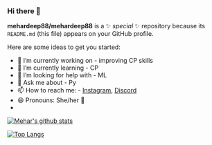 ### Hi there 👋

**mehardeep88/mehardeep88** is a ✨ _special_ ✨ repository because its `README.md` (this file) appears on your GitHub profile.

Here are some ideas to get you started:

- 🔭 I’m currently working on - improving CP skills
- 🌱 I’m currently learning - CP
- 🤔 I’m looking for help with - ML
- 💬 Ask me about - Py
- 📫 How to reach me: - [Instagram](https://www.instagram.com/deepmehar_kaur/), [Discord](https://discord.com/users/darkarmy)
- 😄 Pronouns: She/her 🌈 
- 
[![Mehar's github stats](https://github-readme-stats.vercel.app/api?username=mehardeep88&count_private=true&show_icons=true&theme=tokyonight&hide_rank=false)](https://github.com/anuraghazra/github-readme-stats)

[![Top Langs](https://github-readme-stats.vercel.app/api/top-langs/?username=mehardeep88)](https://github.com/mehardeep88/github-readme-stats)
